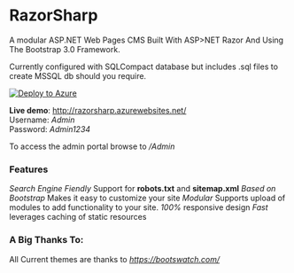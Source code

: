 # RazorSharp

A modular ASP.NET Web Pages CMS Built With ASP>NET Razor And Using The Bootstrap 3.0 Framework.

Currently configured with SQLCompact database but includes .sql files to create MSSQL db should you require. 

[![Deploy to Azure](http://azuredeploy.net/deploybutton.png)](https://azuredeploy.net/)

__Live demo__: http://razorsharp.azurewebsites.net/  
Username: _Admin_  
Password: _Admin1234_  

To access the admin portal browse to _/Admin_

### Features

_Search Engine Fiendly_ Support for __robots.txt__ and __sitemap.xml__
_Based on Bootstrap_ Makes it easy to customize your site
_Modular_ Supports upload of modules to add functionality to your site.
_100%_ responsive design
_Fast_ leverages caching of static resources

### A Big Thanks To:

All Current themes are thanks to _https://bootswatch.com/_ 